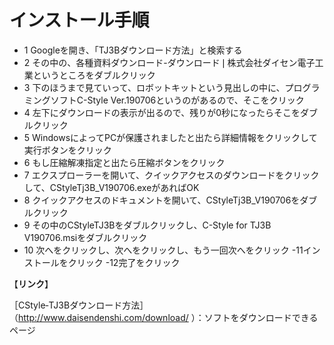 # インストール手順
- 1  Googleを開き、「TJ3Bダウンロード方法」と検索する
- 2 その中の、各種資料ダウンロード-ダウンロード❘株式会社ダイセン電子工業というところをダブルクリック
- 3 下のほうまで見ていって、ロボットキットという見出しの中に、プログラミングソフトC-Style Ver.190706というのがあるので、そこをクリック
- 4 左下にダウンロードの表示が出るので、残りが0秒になったらそこをダブルクリック
- 5 WindowsによってPCが保護されましたと出たら詳細情報をクリックして実行ボタンをクリック
- 6 もし圧縮解凍指定と出たら圧縮ボタンをクリック
- 7 エクスプローラーを開いて、クイックアクセスのダウンロードをクリックして、CStyleTj3B_V190706.exeがあればOK
- 8 クイックアクセスのドキュメントを開いて、CStyleTj3B_V190706をダブルクリック
- 9 その中のCStyleTJ3Bをダブルクリックし、C-Style for TJ3B V190706.msiをダブルクリック
- 10 次へをクリックし、次へをクリックし、もう一回次へをクリック
-11インストールをクリック
-12完了をクリック

【**リンク**】

［CStyle‐TJ3Bダウンロード方法］
（http://www.daisendenshi.com/download/ ）：ソフトをダウンロードできるページ
